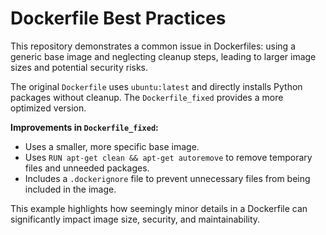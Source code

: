 # Dockerfile Best Practices
This repository demonstrates a common issue in Dockerfiles: using a generic base image and neglecting cleanup steps, leading to larger image sizes and potential security risks.

The original `Dockerfile` uses `ubuntu:latest` and directly installs Python packages without cleanup. The `Dockerfile_fixed` provides a more optimized version.

**Improvements in `Dockerfile_fixed`:**
* Uses a smaller, more specific base image.
* Uses `RUN apt-get clean && apt-get autoremove` to remove temporary files and unneeded packages.
* Includes a `.dockerignore` file to prevent unnecessary files from being included in the image.

This example highlights how seemingly minor details in a Dockerfile can significantly impact image size, security, and maintainability.
